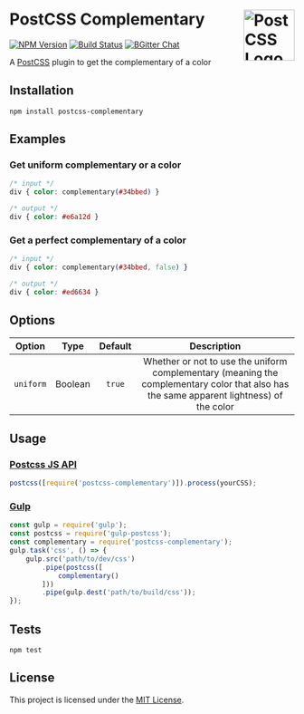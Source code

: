 # PostCSS Complementary [<img src="https://postcss.github.io/postcss/logo.svg" alt="PostCSS Logo" width="90" height="90" align="right">](https://github.com/postcss/postcss)
[![NPM Version](https://img.shields.io/npm/v/postcss-complementary.svg)](https://www.npmjs.com/package/postcss-complementary)
[![Build Status](https://travis-ci.org/arpadHegedus/postcss-complementary.svg?branch=master)](https://travis-ci.org/arpadHegedus/postcss-complementary)
[![BGitter Chat](https://img.shields.io/badge/chat-gitter-blue.svg)](https://gitter.im/postcss/postcss)

A [PostCSS](https://github.com/postcss/postcss) plugin to get the complementary of a color


## Installation

```
npm install postcss-complementary
```

## Examples

### Get uniform complementary or a color

```css
/* input */
div { color: complementary(#34bbed) }
```
```css
/* output */
div { color: #e6a12d }
```

### Get a perfect complementary of a color

```css
/* input */
div { color: complementary(#34bbed, false) }
```
```css
/* output */
div { color: #ed6634 }
```

## Options

| Option | Type | Default | Description |
|:---:|:---:|:---:|:---:|
| `uniform` | Boolean | `true` | Whether or not to use the uniform complementary (meaning the complementary color that also has the same apparent lightness) of the color |


## Usage

### [Postcss JS API](https://github.com/postcss/postcss#js-api)

```js
postcss([require('postcss-complementary')]).process(yourCSS);
```

### [Gulp](https://github.com/gulpjs/gulp)

```js
const gulp = require('gulp');
const postcss = require('gulp-postcss');
const complementary = require('postcss-complementary');
gulp.task('css', () => {
    gulp.src('path/to/dev/css')
        .pipe(postcss([
            complementary()
        ]))
        .pipe(gulp.dest('path/to/build/css'));
});
```

## Tests

```
npm test
```

## License
This project is licensed under the [MIT License](./LICENSE).
